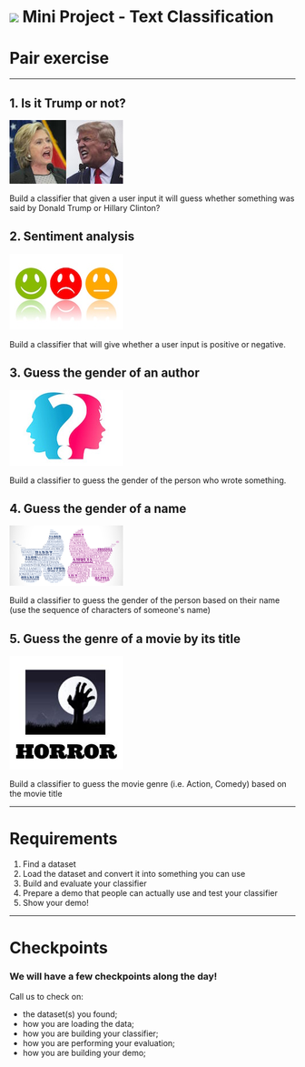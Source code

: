 # ![](https://ga-dash.s3.amazonaws.com/production/assets/logo-9f88ae6c9c3871690e33280fcf557f33.png) Mini Project - Text Classification

# Pair exercise

---


## 1. Is it Trump or not?
![hillary-trump](assets/images/hillary-trump.jpg)

Build a classifier that given a user input it will guess whether something was said by Donald Trump or Hillary Clinton?

## 2. Sentiment analysis
![sentiment](assets/images/sentiment.jpg)

Build a classifier that will give whether a user input is positive or negative.

## 3. Guess the gender of an author
![gender-text](assets/images/gender.jpg)

Build a classifier to guess the gender of the person who wrote something.

## 4. Guess the gender of a name
![name-gender](assets/images/name_gender.png)

Build a classifier to guess the gender of the person based on their name (use the sequence of characters of someone's name)

## 5. Guess the genre of a movie by its title
![movie-genre](assets/images/movie-genre.jpg)

Build a classifier to guess the movie genre (i.e. Action, Comedy) based on the movie title

---

# Requirements

1. Find a dataset
2. Load the dataset and convert it into something you can use
3. Build and evaluate your classifier
4. Prepare a demo that people can actually use and test your classifier
5. Show your demo!

---

# Checkpoints

### We will have a few checkpoints along the day!

Call us to check on:

- the dataset(s) you found;
- how you are loading the data;
- how you are building your classifier;
- how you are performing your evaluation;
- how you are building your demo;







